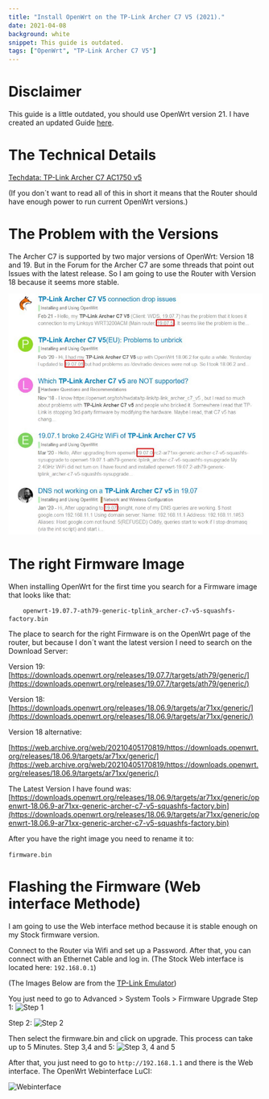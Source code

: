 ```yaml
---
title: "Install OpenWrt on the TP-Link Archer C7 V5 (2021)."
date: 2021-04-08
background: white
snippet: This guide is outdated.
tags: ["OpenWrt", "TP-Link Archer C7 V5"]
---
```

# Disclaimer

This guide is a little outdated, you should use OpenWrt version 21. I have created an updated Guide [here](/2022/03/12/tp-link-archer-c7-v5-openwrt).

# The Technical Details
[Techdata: TP-Link Archer C7 AC1750 v5](https://web.archive.org/web/20220609111144/https://openwrt.org/toh/hwdata/tp-link/tp-link_archer_c7_v5)

(If you don´t want to read all of this in short it means that the Router should have enough power to run current OpenWrt versions.)

# The Problem with the Versions

The Archer C7 is supported by two major versions of OpenWrt: Version 18 and 19. But in the Forum for the Archer C7 are some threads that point out Issues with the latest release. So I am going to use the Router with Version 18 because it seems more stable.

![Forum](./forum.webp "")

# The right Firmware Image

When installing OpenWrt for the first time you search for a Firmware image that looks like that:

```plaintext
    openwrt-19.07.7-ath79-generic-tplink_archer-c7-v5-squashfs-factory.bin
```

The place to search for the right Firmware is on the OpenWrt page of the router, but because I don´t want the latest version I need to search on the Download Server:

Version 19: [https://downloads.openwrt.org/releases/19.07.7/targets/ath79/generic/](https://downloads.openwrt.org/releases/19.07.7/targets/ath79/generic/)

Version 18: [https://downloads.openwrt.org/releases/18.06.9/targets/ar71xx/generic/](https://downloads.openwrt.org/releases/18.06.9/targets/ar71xx/generic/)

Version 18 alternative:

[https://web.archive.org/web/20210405170819/https://downloads.openwrt.org/releases/18.06.9/targets/ar71xx/generic/](https://web.archive.org/web/20210405170819/https://downloads.openwrt.org/releases/18.06.9/targets/ar71xx/generic/)

The Latest Version I have found was: [https://downloads.openwrt.org/releases/18.06.9/targets/ar71xx/generic/openwrt-18.06.9-ar71xx-generic-archer-c7-v5-squashfs-factory.bin](https://downloads.openwrt.org/releases/18.06.9/targets/ar71xx/generic/openwrt-18.06.9-ar71xx-generic-archer-c7-v5-squashfs-factory.bin)

After you have the right image you need to rename it to:

```firmware.bin```

# Flashing the Firmware (Web interface Methode)

I am going to use the Web interface method because it is stable enough on my Stock firmware version.

Connect to the Router via Wifi and set up a Password. After that, you can connect with an Ethernet Cable and log in. (The Stock Web interface is located here: ```192.168.0.1```)

(The Images Below are from the [TP-Link Emulator](https://emulator.tp-link.com/archer-c7-v5/index.html))

You just need to go to Advanced > System Tools > Firmware Upgrade
Step 1: 
![Step 1](./step1.webp "")

Step 2: 
![Step 2](./step2.webp "")

Then select the firmware.bin and click on upgrade. This process can take up to 5 Minutes.
Step 3,4 and 5: 
![Step 3, 4 and 5](./step3.webp "")

After that, you just need to go to ```http://192.168.1.1``` and there is the Web interface.
The OpenWrt Webinterface LuCI: 

![Webinterface](./interface.webp "")
